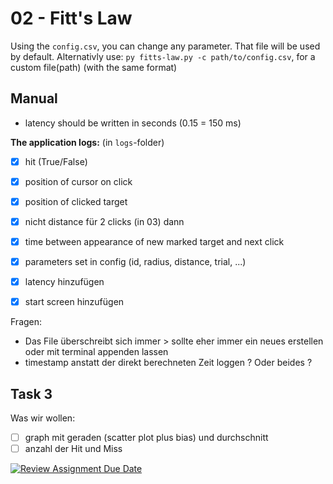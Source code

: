 # 02 - Fitt's Law
Using the `config.csv`, you can change any parameter. That file will be used by default. Alternativly use: `py fitts-law.py -c path/to/config.csv`, for a custom file(path) (with the same format)

## Manual
- latency should be written in seconds (0.15 = 150 ms)

**The application logs:** (in `logs`-folder)
- [x] hit (True/False)
- [x] position of cursor on click 
- [x] position of clicked target
- [x] nicht distance für 2 clicks  (in 03) dann
- [x] time between appearance of new marked target and next click
- [x] parameters set in config (id, radius, distance, trial, ...)
- [x] latency hinzufügen
- [x] start screen hinzufügen



Fragen:
- Das File überschreibt sich immer > sollte eher immer ein neues erstellen oder mit terminal appenden lassen
- timestamp anstatt der direkt berechneten Zeit loggen ? Oder beides ?


## Task 3
Was wir wollen:

- [ ] graph mit geraden (scatter plot plus bias) und durchschnitt
- [ ] anzahl der Hit und Miss

[![Review Assignment Due Date](https://classroom.github.com/assets/deadline-readme-button-22041afd0340ce965d47ae6ef1cefeee28c7c493a6346c4f15d667ab976d596c.svg)](https://classroom.github.com/a/KHzC7ivQ)

